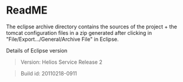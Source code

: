 # ReadME

The eclipse archive directory contains the sources of the project + the tomcat configuration files in a zip generated after clicking in "File/Export.../General/Archive File" in Eclipse. 

Details of Eclipse version
> Version: Helios Service Release 2

> Build id: 20110218-0911
